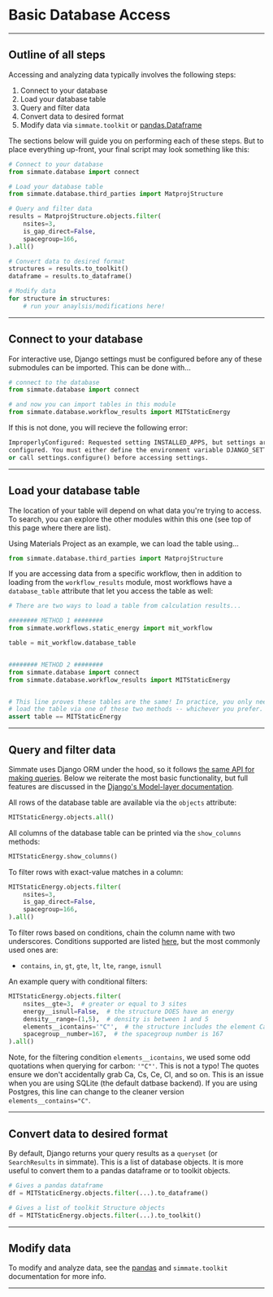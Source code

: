 
# Basic Database Access

----------------------------------------------------------------------

## Outline of all steps

Accessing and analyzing data typically involves the following steps:

1. Connect to your database
2. Load your database table
3. Query and filter data
4. Convert data to desired format
5. Modify data via `simmate.toolkit` or [pandas.Dataframe](https://pandas.pydata.org/)

The sections below will guide you on performing each of these steps. But to place everything up-front, your final script may look something like this:

``` python
# Connect to your database
from simmate.database import connect

# Load your database table
from simmate.database.third_parties import MatprojStructure

# Query and filter data
results = MatprojStructure.objects.filter(
    nsites=3,
    is_gap_direct=False,
    spacegroup=166,
).all()

# Convert data to desired format
structures = results.to_toolkit()
dataframe = results.to_dataframe()

# Modify data
for structure in structures:
    # run your anaylsis/modifications here!
```

----------------------------------------------------------------------

## Connect to your database

For interactive use, Django settings must be configured before any of these submodules can be imported. This can be done with...

``` python
# connect to the database
from simmate.database import connect

# and now you can import tables in this module
from simmate.database.workflow_results import MITStaticEnergy
```

If this is not done, you will recieve the following error:

``` python
ImproperlyConfigured: Requested setting INSTALLED_APPS, but settings are not
configured. You must either define the environment variable DJANGO_SETTINGS_MODULE 
or call settings.configure() before accessing settings.
```

----------------------------------------------------------------------

## Load your database table

The location of your table will depend on what data you're trying to access. To search, you can explore the other modules within this one (see top of this page where there are list). 

Using Materials Project as an example, we can load the table using...
``` python
from simmate.database.third_parties import MatprojStructure
```

If you are accessing data from a specific workflow, then in addition to loading from the `workflow_results` module, most workflows have a `database_table` attribute that let you access the table as well:

``` python
# There are two ways to load a table from calculation results...

######## METHOD 1 ########
from simmate.workflows.static_energy import mit_workflow

table = mit_workflow.database_table


######## METHOD 2 ########
from simmate.database import connect
from simmate.database.workflow_results import MITStaticEnergy


# This line proves these tables are the same! In practice, you only need to
# load the table via one of these two methods -- whichever you prefer.
assert table == MITStaticEnergy
```

----------------------------------------------------------------------

## Query and filter data

Simmate uses Django ORM under the hood, so it follows [the same API for making queries](https://docs.djangoproject.com/en/4.0/topics/db/queries/). Below we reiterate the most basic functionality, but full features are discussed in the [Django's Model-layer documentation](https://docs.djangoproject.com/en/4.0/#the-model-layer).

All rows of the database table are available via the `objects` attribute:
``` python
MITStaticEnergy.objects.all()
```

All columns of the database table can be printed via the `show_columns` methods:
``` python
MITStaticEnergy.show_columns()
```

To filter rows with exact-value matches in a column:
``` python
MITStaticEnergy.objects.filter(
    nsites=3,
    is_gap_direct=False,
    spacegroup=166,
).all()
```

To filter rows based on conditions, chain the column name with two underscores. Conditions supported are listed [here](https://docs.djangoproject.com/en/4.0/ref/models/querysets/#field-lookups), but the most commonly used ones are:

- `contains`, `in`, `gt`, `gte`, `lt`, `lte`, `range`, `isnull`

An example query with conditional filters:
``` python
MITStaticEnergy.objects.filter(
    nsites__gte=3,  # greater or equal to 3 sites
    energy__isnull=False,  # the structure DOES have an energy
    density__range=(1,5),  # density is between 1 and 5
    elements__icontains='"C"',  # the structure includes the element Carbon
    spacegroup__number=167,  # the spacegroup number is 167
).all()
```

Note, for the filtering condition `elements__icontains`, we used some odd quotations when querying for carbon: `'"C"'`. This is not a typo! The quotes ensure we don't accidentally grab Ca, Cs, Ce, Cl, and so on. This is an issue when you are using SQLite (the default datbase backend). If you are using Postgres, this line can change to the cleaner version `elements__contains="C"`.

----------------------------------------------------------------------

## Convert data to desired format

By default, Django returns your query results as a `queryset` (or `SearchResults` in simmate). This is a list of database objects. It is more useful to convert them to a pandas dataframe or to toolkit objects.
``` python
# Gives a pandas dataframe
df = MITStaticEnergy.objects.filter(...).to_dataframe()

# Gives a list of toolkit Structure objects
df = MITStaticEnergy.objects.filter(...).to_toolkit()
```

----------------------------------------------------------------------

## Modify data

To modify and analyze data, see the [pandas](https://pandas.pydata.org/docs/) and `simmate.toolkit` documentation for more info.

----------------------------------------------------------------------
